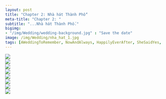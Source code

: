 ```yaml
---
layout: post
title: "Chapter 2: Nhà hát Thành Phố"
meta-title: "Chapter 2: "
subtitle: "...Nhà hát Thành Phố."
bigimg:
- "/img/Wedding/wedding-background.jpg" : "Save the date"
image: /img/Wedding/nha_hat_1.jpg
tags: [AWeddingToRemember, NowAndAlways, HappilyEverAfter, SheSaidYes, LoveAlways, BabyJustSayYes]
---
```


<div class="post-img-post">
   <img src="/img/Bo-4/z3971753005338_76e7c569eeb453dec789ec2bf6201c6c.jpg"><br>
</div>
<div class="post-img-post">
   <img src="/img/Bo-4/z3971753012760_6128f00bc7f9606765dd4fdfc0d933de.jpg"><br>
</div>
<div class="post-img-post">
   <img src="/img/Bo-4/z3971753050753_a071cbb4c52dedf4ff2bc5f235dc5a3a.jpg"><br>
</div>
<div class="post-img-post">
   <img src="/img/Bo-4/z3971753067284_4a4c187d770dcdc6c4cfe50c35dede91.jpg"><br>
</div>
<div class="post-img-post">
   <img src="/img/Bo-4/z3971753075371_2c9ddd85d004131ccfbbd5c7e075fcab.jpg"><br>
</div>
<div class="post-img-post">
   <img src="/img/Bo-4/z3971753096687_d2dab0e48ae1a077b2f567cceea585db.jpg"><br>
</div>
<div class="post-img-post">
   <img src="/img/Bo-4/z3971753108543_c9da63f2fe5deaa3bbfc925e32f80bfd.jpg"><br>
</div>
<div class="post-img-post">
   <img src="/img/Bo-4/z3971753023739_1c40929f5530de475b6173299d191656.jpg"><br>
</div>

